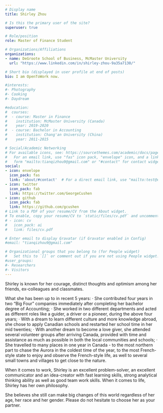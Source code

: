 ```yaml
---
# Display name
title: Shirley Zhou

# Is this the primary user of the site?
superuser: true

# Role/position
role: Master of Finance Student

# Organizations/Affiliations
organizations:
- name: DeGroote School of Business, McMaster University
  url: "https://www.linkedin.com/in/shirley-zhou-9a35a7130/"

# Short bio (displayed in user profile at end of posts)
bio: I am OpenToWork now.

#interests:
#- Photography
#- Cooking
#- Daydream

#education:
#  courses:
#  - course: Master in Finance
#    institution: McMaster University (Canada)
#    year: 2019-2020
#  - course: Bachelor in Accounting
#    institution: Chang'an University (China)
#    year: 2011-2015

# Social/Academic Networking
# For available icons, see: https://sourcethemes.com/academic/docs/page-builder/#icons
#   For an email link, use "fas" icon pack, "envelope" icon, and a link in the
#   form "mailto:tianqizhou9@gmail.com" or "#contact" for contact widget.
social:
- icon: envelope
  icon_pack: fas
  link: 'about/#contact'  # For a direct email link, use "mailto:test@example.org".
- icon: twitter
  icon_pack: fab
  link: https://twitter.com/GeorgeCushen
- icon: github
  icon_pack: fab
  link: https://github.com/gcushen
# Link to a PDF of your resume/CV from the About widget.
# To enable, copy your resume/CV to `static/files/cv.pdf` and uncomment the lines below.
# - icon: cv
#   icon_pack: ai
#   link: files/cv.pdf

# Enter email to display Gravatar (if Gravatar enabled in Config)
#email: "tianqizhou9@gmail.com"

# Organizational groups that you belong to (for People widget)
#   Set this to `[]` or comment out if you are not using People widget.
#user_groups:
#- Researchers
#- Visitors
---
```


Shirley is known for her courage, distinct thoughts and optimism among her friends, ex-colleagues and classmates.

What she has been up to in recent 5 years:
· She contributed four years in two “Big Four” companies immediately after completing her bachelor degree of Accounting;
· She worked in two different departments and acted as different roles like a guider, a driver or a pioneer, during the above four years;
· With a dream to learn different culture and more knowledge abroad, she chose to apply Canadian schools and restarted her school time in her mid twenties;
· With another dream to become a love giver, she attended several volunteer groups after arriving Canada, provided with time and assistance as much as possible in both the local communities and schools;
· She travelled to many places in one year in Canada - to the most northern part to chase the Aurora in the coldest time of the year, to the most French-style state to enjoy and observe the French-style life, as well to several small towns and villages to get close to the nature.

When it comes to work, Shirley is an excellent problem-solver, an excellent communicator and an idea-creator with fast learning skills, strong analytical thinking ability as well as good team work skills.
When it comes to life, Shirley has her own philosophy.

She believes she still can make big changes of this world regardless of her age, her race and her gender. Please do not hesitate to choose her as your partner.


